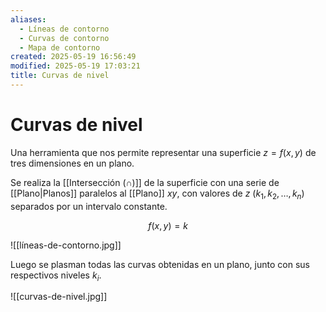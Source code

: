 ```yaml
---
aliases:
  - Líneas de contorno
  - Curvas de contorno
  - Mapa de contorno
created: 2025-05-19 16:56:49
modified: 2025-05-19 17:03:21
title: Curvas de nivel
---
```


# Curvas de nivel

Una herramienta que nos permite representar una superficie $z = f(x, y)$ de tres dimensiones en un plano.

Se realiza la [[Intersección (∩)]] de la superficie con una serie de [[Plano|Planos]] paralelos al [[Plano]] $xy$, con valores de $z$ ($k_1, k_2, \dots, k_n$) separados por un intervalo constante.

$$
f(x, y) = k
$$

![[líneas-de-contorno.jpg]]

Luego se plasman todas las curvas obtenidas en un plano, junto con sus respectivos niveles $k_i$.

![[curvas-de-nivel.jpg]]
